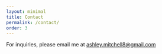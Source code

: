 ```yaml
---
layout: minimal
title: Contact
permalink: /contact/
order: 3
---
```


For inquiries, please email me at ashley.mitchell8@gmail.com